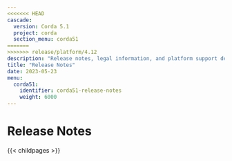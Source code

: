 ```yaml
---
<<<<<<< HEAD
cascade:
  version: Corda 5.1
  project: corda
  section_menu: corda51
=======
>>>>>>> release/platform/4.12
description: "Release notes, legal information, and platform support details for Corda 5.1."
title: "Release Notes"
date: 2023-05-23
menu:
  corda51:
    identifier: corda51-release-notes
    weight: 6000
---
```

# Release Notes

{{< childpages >}}
